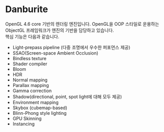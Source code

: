 # Danburite
OpenGL 4.6 core 기반의 렌더링 엔진입니다. OpenGL을 OOP 스타일로 운용하는 ObjectGL 프레임워크가 엔진의 기반을 담당하고 있습니다.<br>
핵심 기능은 다음과 같습니다.<br>
<ul>
<li>Light-prepass pipeline (다중 조명에서 우수한 퍼포먼스 제공)
<li>SSAO(Screen-space Ambient Occlusion)
<li>Bindless texture
<li>Shader compiler
<li>Bloom
<li>HDR
<li>Normal mapping
<li>Parallax mapping
<li>Gamma correction
<li>Shadow(directional, point, spot light에 대해 모두 제공)
<li>Environment mapping
<li>Skybox (cubemap-based)
<li>Blinn-Phong style lighting
<li>GPU Skinning
<li>Instancing
</ul>
